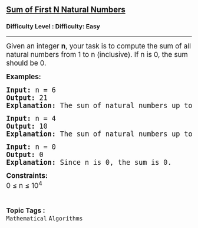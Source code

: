 <h2><a href="https://www.geeksforgeeks.org/problems/reverse-coding2452/0">Sum of First N Natural Numbers</a></h2><h3>Difficulty Level : Difficulty: Easy</h3><hr><div class="problems_problem_content__Xm_eO"><p><span style="font-size: 14pt;">Given an integer <strong>n</strong>, your task is to compute the sum of all natural numbers from 1 to n (inclusive). If n is 0, the sum should be 0.</span></p>
<p><span style="font-size: 14pt;"><strong>Examples:</strong></span></p>
<pre><span style="font-size: 14pt;"><strong>Input: </strong>n = 6
<strong>Output: </strong>21<strong><br></strong><strong>Explanation: </strong>The sum of natural numbers up to 6 is: 1 + 2 + 3 + 4 + 5 + 6 = 21</span></pre>
<pre><span style="font-size: 14pt;"><strong>Input:</strong> n = 4
<strong>Output: </strong>10
<strong>Explanation: </strong>The sum of natural numbers up to 4 is: 1 + 2 + 3 + 4 = 10</span></pre>
<pre><span style="font-size: 14pt;"><strong>Input:</strong> n = 0
<strong>Output: </strong>0
<strong>Explanation: </strong>Since n is 0, the sum is 0.</span></pre>
<p><span style="font-size: 14pt;"><strong>Constraints:</strong></span><br><span style="font-size: 14pt;">0 ≤ n ≤ 10<sup>4</sup><br></span></p></div><br><p><span style=font-size:18px><strong>Topic Tags : </strong><br><code>Mathematical</code>&nbsp;<code>Algorithms</code>&nbsp;